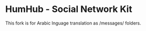 HumHub - Social Network Kit
===========================

This fork is for Arabic lnguage translation as /messages/ folders.

